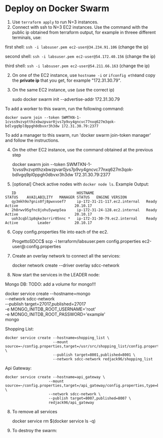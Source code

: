 # Deploy on Docker Swarm
1) Use `terraform apply` to run N=3 instances.
2) Connect with ssh to N=3 EC2 instances. 
Use the command with the public ip obtained from terraform output, for example in threee different terminals, use:

first shell: `ssh -i labsuser.pem ec2-user@34.234.91.106` (change the ip)

second shell: `ssh -i labsuser.pem ec2-user@54.172.40.156` (change the ip)

third shell: `ssh -i labsuser.pem ec2-user@54.211.66.163` (change the ip)

2) On one of the EC2 instance, use `hostname -i` or `ifconfig eth0`and copy the **private ip** that you get, for example "172.31.30.79".

3) On the same EC2 instance, use (use the correct ip)


    sudo docker swarm init --advertise-addr 172.31.30.79

To add a worker to this swarm, run the following command:

    docker swarm join --token SWMTKN-1-1cvss9vzvptthzxbwzpvar0jvs7p9vy4gncvc77nxq627m3qok-bdlvgq9pl0ppgh0dbvxr3h3dw 172.31.30.79:2377

To add a manager to this swarm, run 'docker swarm join-token manager' and follow the instructions.

4) On the other EC2 instance, use the command obtained at the previous step

    
    docker swarm join --token SWMTKN-1-1cvss9vzvptthzxbwzpvar0jvs7p9vy4gncvc77nxq627m3qok-bdlvgq9pl0ppgh0dbvxr3h3dw 172.31.30.79:2377

5) [optional] Check active nodes with `docker node ls`. Example Output:
```console
   ID                            HOSTNAME                        STATUS    AVAILABILITY   MANAGER STATUS   ENGINE VERSION
   qy3mkh9o7gnis0fj8pwxvoef7     ip-172-31-21-117.ec2.internal   Ready     Active                          20.10.17
   2h8rwv95gfnc8johu5ywop5ea     ip-172-31-24-128.ec2.internal   Ready     Active                          20.10.17
   uoh3cqbl1p8qke3orrir05nnc *   ip-172-31-30-79.ec2.internal    Ready     Active         Leader           20.10.17
```

6) Copy config.properties file into each of the ec2.

   
    ProgettoSDCC$ scp -i terraform/labsuser.pem config.properties ec2-user@<public-ip>:config.properties

7) Create an overlay network to connect all the services:

    
    docker network create --driver overlay sdcc-network

7) Now start the services in the LEADER node:

Mongo DB: TODO: add a volume for mongo!!!

   docker service create --hostname=mongo \
   --network sdcc-network \
   --publish target=27017,published=27017 \
   -e MONGO_INITDB_ROOT_USERNAME='root' \
   -e MONGO_INITDB_ROOT_PASSWORD='example' \
   mongo


Shopping List: 

    docker service create --hostname=shopping_list \
                          --mount source=~/config.properties,target=/usr/src/shopping_list/config.properties,type=bind \
                          --publish target=8001,published=8001 \
                          --network sdcc-network redjack96/shopping_list 



Api Gateway:

    docker service create --hostname=api_gateway \
                        --mount source=~/config.properties,target=/api_gateway/config.properties,type=bind \
                        --network sdcc-network \
                        --publish target=8007,published=8007 \
                        redjack96/api_gateway

8) To remove all services

    
    docker service rm $(docker service ls -q)

9) To destroy the swarm:


    